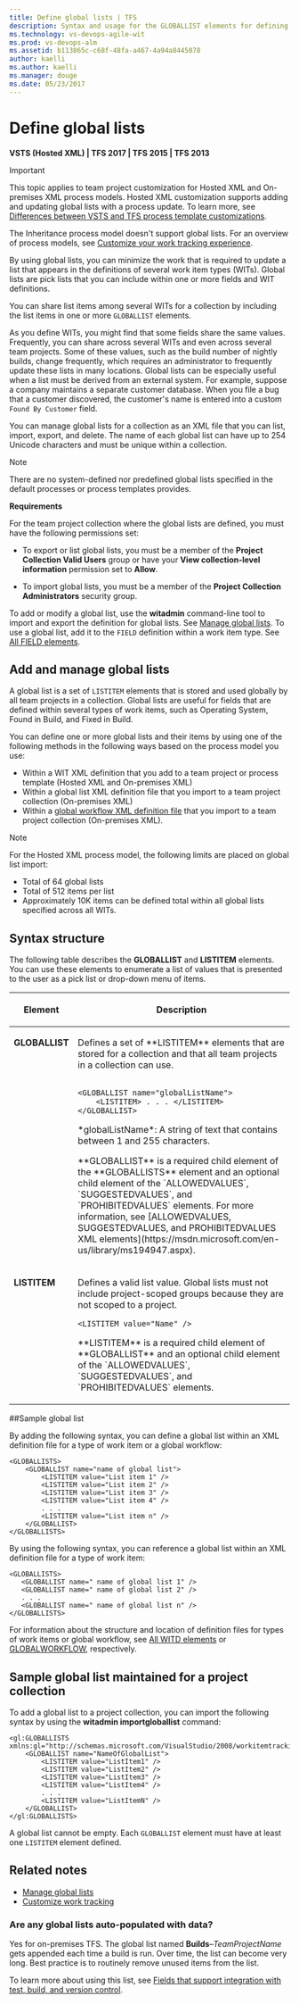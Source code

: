 ```yaml
---
title: Define global lists | TFS
description: Syntax and usage for the GLOBALLIST elements for defining pick lists used across several team projects and work item types  
ms.technology: vs-devops-agile-wit
ms.prod: vs-devops-alm
ms.assetid: b113865c-c68f-48fa-a467-4a94a8445078
author: kaelli
ms.author: kaelli
ms.manager: douge
ms.date: 05/23/2017
---
```




# Define global lists  

<b>VSTS (Hosted XML) | TFS 2017 | TFS 2015 | TFS 2013</b> 

>[!IMPORTANT]  
>This topic applies to team project customization for Hosted XML and On-premises XML process models. Hosted XML customization supports adding and updating global lists with a process update. To learn more, see [Differences between VSTS and TFS process template customizations](../import-process/differences.md).
>
>The Inheritance process model doesn't support global lists. For an overview of process models, see [Customize your work tracking experience](../customize/customize-work.md).  

By using global lists, you can minimize the work that is required to update a list that appears in the definitions of several work item types (WITs). Global lists are pick lists that you can include within one or more fields and WIT definitions. 

You can share list items among several WITs for a collection by including the list items in one or more `GLOBALLIST` elements.  
  
 As you define WITs, you might find that some fields share the same values. Frequently, you can share across several WITs and even across several team projects. Some of these values, such as the build number of nightly builds, change frequently, which requires an administrator to frequently update these lists in many locations. Global lists can be especially useful when a list must be derived from an external system. For example, suppose a company maintains a separate customer database. When you file a bug that a customer discovered, the customer's name is entered into a custom `Found By Customer` field.  
  
 You can manage global lists for a collection as an XML file that you can list, import, export, and delete. The name of each global list can have up to 254 Unicode characters and must be unique within a collection.  
  
>[!NOTE]  
>There are no system-defined nor predefined global lists specified in the default processes or process templates provides.  
  
**Requirements**  
  
For the team project collection where the global lists are defined, you must have the following permissions set:  
  
- To export or list global lists, you must be a member of the **Project Collection Valid Users** group or have your **View collection-level information** permission set to **Allow**.  
  
- To import global lists, you must be a member of the **Project  Collection Administrators** security group.  
   
To add or modify a global list, use the **witadmin** command-line tool to import and export the definition for global lists. See [Manage global lists](witadmin/manage-global-lists-for-work-item-types.md). To use a global list, add it to the `FIELD` definition within a work item type. See [All FIELD elements](field-definition-element-reference.md).  

<a name="add-manage"></a>   
##  Add and manage global lists  

A global list is a set of `LISTITEM` elements that is stored and used globally by all team projects in a collection. Global lists are useful for fields that are defined within several types of work items, such as Operating System, Found in Build, and Fixed in Build.  

You can define one or more global lists and their items by using one of the following methods in the following ways based on the process model you use:
- Within a WIT XML definition that you add to a team project or process template (Hosted XML and On-premises XML)
- Within a global list XML definition file that you import to a team project collection (On-premises XML)
- Within a [global workflow XML definition file](global-workflow-xml-element-reference.md) that you import to a team project collection (On-premises XML). 
 
  
>[!NOTE]  
>For the Hosted XML process model, the following limits are placed on global list import: 
>- Total of 64 global lists
>- Total of 512 items per list
>- Approximately 10K items can be defined total within all global lists specified across all WITs. 


<a name="SyntaxDefine"></a> 

## Syntax structure  

The following table describes the **GLOBALLIST** and **LISTITEM** elements. You can use these elements to enumerate a list of values that is presented to the user as a pick list or drop-down menu of items.  
  
<table width="80%">
<thead>
<tr>
<th width="15%"><p>Element</p></th>
<th width="95%"><p>Description</p></th>
</tr>
</thead>
<tbody valign="top">
<tr>
<td><p><strong>GLOBALLIST</strong></p></td>
<td><p>Defines a set of **LISTITEM** elements that are stored for a collection and that all team projects in a collection can use.</p>

<code>
&#60;GLOBALLIST name="globalListName"&#62;  
	&#60;LISTITEM&#62; . . . &#60;/LISTITEM&#62;  
&#60;/GLOBALLIST&#62;  
</code>

<p>*globalListName*: A string of text that contains between 1 and 255 characters.</p>
<p>**GLOBALLIST** is a required child element of the **GLOBALLISTS** element and an optional child element of the `ALLOWEDVALUES`, `SUGGESTEDVALUES`, and `PROHIBITEDVALUES` elements. For more information, see [ALLOWEDVALUES, SUGGESTEDVALUES, and PROHIBITEDVALUES XML elements](https://msdn.microsoft.com/en-us/library/ms194947.aspx).</p>

</td>
</tr>
<tr>
<td><p><strong>LISTITEM</strong></p></td>
<td><p>Defines a valid list value. Global lists must not include project-scoped groups because they are not scoped to a project.</p>

<code>&#60;LISTITEM value="Name" /&#62;
</code>

<p>**LISTITEM** is a required child element of **GLOBALLIST** and an optional child element of the `ALLOWEDVALUES`, `SUGGESTEDVALUES`, and `PROHIBITEDVALUES` elements.</p>

</td>
</tr>
</tbody>
</table>
  
<a name="SyntaxWITD"></a> 

##Sample global list  

 By adding the following syntax, you can define a global list within an XML definition file for a type of work item or a global workflow:  
  
```  
<GLOBALLISTS>  
    <GLOBALLIST name="name of global list">  
        <LISTITEM value="List item 1" />  
        <LISTITEM value="List item 2" />  
        <LISTITEM value="List item 3" />  
        <LISTITEM value="List item 4" />  
        . . .  
        <LISTITEM value="List item n" />  
    </GLOBALLIST>  
</GLOBALLISTS>  
```  
  
 By using the following syntax, you can reference a global list within an XML definition file for a type of work item:  
  
```  
<GLOBALLISTS>  
   <GLOBALLIST name=" name of global list 1" />  
   <GLOBALLIST name=" name of global list 2" />  
   . . .  
   <GLOBALLIST name=" name of global list n" />  
</GLOBALLISTS>  
```  

For information about the structure and location of definition files for types of work items or global workflow, see [All WITD elements](all-witd-xml-elements-reference.md) or [GLOBALWORKFLOW](https://msdn.microsoft.com/en-us/library/gg534716.aspx), respectively.  

<a name="project-collection"></a>   
## Sample global list maintained for a project collection  

To add a global list to a project collection, you can import the following syntax by using the **witadmin importgloballist** command:  
  
```  
<gl:GLOBALLISTS xmlns:gl="http://schemas.microsoft.com/VisualStudio/2008/workitemtracking/globallists">  
    <GLOBALLIST name="NameOfGlobalList">  
        <LISTITEM value="ListItem1" />  
        <LISTITEM value="ListItem2" />  
        <LISTITEM value="ListItem3" />  
        <LISTITEM value="ListItem4" />  
        . . .  
        <LISTITEM value="ListItemN" />  
    </GLOBALLIST>  
</gl:GLOBALLISTS>  
```  
  
 A global list cannot be empty. Each `GLOBALLIST` element must have at least one `LISTITEM` element defined.  
  
## Related notes

- [Manage global lists](witadmin/manage-global-lists-for-work-item-types.md)   
- [Customize work tracking](../customize/customize-work.md)

### Are any global lists auto-populated with data?  
Yes for on-premises TFS. The global list named **Builds**–*TeamProjectName* gets appended each time a build is run. Over time, the list can become very long. Best practice is to routinely remove unused items from the list.  
  
To learn more about using this list, see [Fields that support integration with test, build, and version control](https://msdn.microsoft.com/library/ms194965.aspx).  
  

